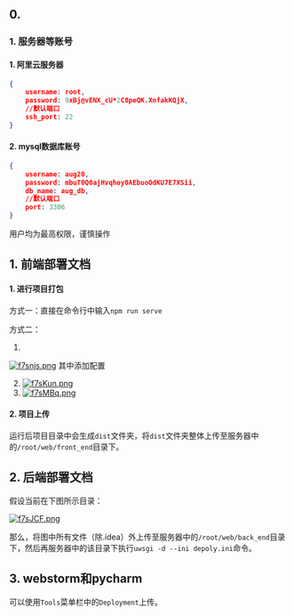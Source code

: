 ## 0. 

### 1. 服务器等账号

#### 1. 阿里云服务器

```json
{
    username: root,
    password: 9xBj@vENX_cU*2C8peQK.XnfakKQjX,
    //默认端口
    ssh_port: 22
}
```

#### 2. mysql数据库账号

```json
{
	username: aug20,
	password: mbuT0Q0ajHvqhoy0AEbuoOdKU7E7XSii,
	db_name: aug_db,
    //默认端口
    port: 3306
}
```

用户均为最高权限，谨慎操作

## 1. 前端部署文档

#### 1. 进行项目打包

方式一：直接在命令行中输入`npm run serve`

方式二：

1. 

[![f7snjs.png](https://z3.ax1x.com/2021/08/19/f7snjs.png)](https://imgtu.com/i/f7snjs)
其中添加配置

2. [![f7sKun.png](https://z3.ax1x.com/2021/08/19/f7sKun.png)](https://imgtu.com/i/f7sKun)
3. [![f7sMBq.png](https://z3.ax1x.com/2021/08/19/f7sMBq.png)](https://imgtu.com/i/f7sMBq)

#### 2. 项目上传

运行后项目目录中会生成`dist`文件夹，将`dist`文件夹整体上传至服务器中的`/root/web/front_end`目录下。

## 2. 后端部署文档

假设当前在下图所示目录：

[![f7sJCF.png](https://z3.ax1x.com/2021/08/19/f7sJCF.png)](https://imgtu.com/i/f7sJCF)

那么，将图中所有文件（除.idea）外上传至服务器中的`/root/web/back_end`目录下，然后再服务器中的该目录下执行`uwsgi -d --ini depoly.ini`命令。

## 3. webstorm和pycharm

可以使用`Tools`菜单栏中的`Deployment`上传。

